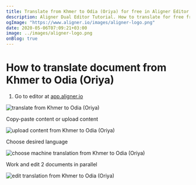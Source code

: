 ```yaml
---
title: Translate from Khmer to Odia (Oriya) for free in Aligner Editor
description: Aligner Dual Editor Tutorial. How to translate for free from Khmer to Odia (Oriya). Aligner is multilingual document management platform. 
ogImage: "https://www.aligner.io/images/aligner-logo.png"
date: 2020-05-06T07:09:21+03:00
image: ../images/aligner-logo.png
onBlog: true
---
```


# How to translate document from Khmer to Odia (Oriya)

1. Go to editor at [app.aligner.io](https://app.aligner.io "Aligner App web page")

![translate from Khmer to Odia (Oriya)](../aligner-blank-editor.png "translate from Khmer to Odia (Oriya)")

Copy-paste content or upload content

![upload content from Khmer to Odia (Oriya)](../aligner-uploaded-document.png "upload content from Khmer to Odia (Oriya)")

Choose desired language

![choose machine translation from Khmer to Odia (Oriya)](../aligner-language-dropdown.png "choose machine translation from Khmer to Odia (Oriya)")

Work and edit 2 documents in parallel

![edit translation from Khmer to Odia (Oriya)](../aligner-double-sitded-editor.png "edit translation from Khmer to Odia (Oriya)")

